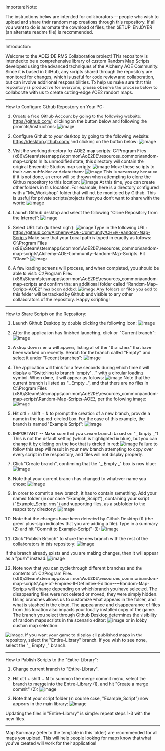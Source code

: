 Important Note:

The instructions below are intended for collaborators -- people who wish to upload and share their random map creations through this repository. If all you want to do is automate the download of files, then SETUP_ENJOYER (an alternate readme file) is recommended. 

_______________________________________________________________________________

Introduction:

Welcome to the AOE2:DE RMS Collaboration project! This repository is intended to be a comprehensive library of custom Random Map Scripts developed using the advanced techniques of the Alchemy AOE Community. Since it is based in GitHub, any scripts shared through the repository are monitored for changes, which is useful for code review and collaboration, but can involve additional responsibilities. To help us make sure that this repository is productive for everyone, please observe the process below to collaborate with us to create cutting-edge AOE2 random maps.

___________________________________________________________________________________________________________________________________________________________
How to Configure Github Repository on Your PC:

1) Create a free Github Account by going to the following website: https://github.com/, clicking on the button below and following the  prompts/instructions:
![image](https://user-images.githubusercontent.com/115369420/194990488-0ea840ee-bf04-4c92-a261-27658236f0cb.png)

2) Configure Github to your desktop by going to the following website: https://desktop.github.com/ and clicking on the button below:
![image](https://user-images.githubusercontent.com/115369420/194990520-1cbc95de-5c1d-4797-9a88-ccd5df84eebb.png)

3) Visit the working directory for AOE2 map scripts: C:\Program Files (x86)\Steam\steamapps\common\AoE2DE\resources\_common\random-map-scripts
In its unmodified state, this directory will contain the original Ensemble Studios map scripts:
![image](https://user-images.githubusercontent.com/115369420/194990628-ddad0474-db8e-466c-9363-1116ea14971a.png)
Move these scripts to their own subfolder or delete them:
![image](https://user-images.githubusercontent.com/115369420/194990722-2f4b7907-fb7f-4294-a4c0-cd83ba10518f.png)
This is necessary because if it is not done, an error will be thrown when attempting to clone the Github repository to this location:
![image](https://user-images.githubusercontent.com/115369420/194990782-6b77ae3d-06e7-48cf-9cd6-609fa173c44f.png)
At this time, you can create other folders in this location. For example, here is a directory configured with a “My_Workshop” folder that will not be monitored by Github. This is useful for private scripts/projects that you don’t want to share with the world: 
![image](https://user-images.githubusercontent.com/115369420/194990849-53918569-bc76-4286-aa11-2d7da6ecffb9.png)

4) Launch Github desktop and select the following “Clone Repository from the Internet”:
![image](https://user-images.githubusercontent.com/115369420/194990918-7d129d19-210f-44ab-84da-dec0d58a61a7.png)

5) Select URL tab (furthest right):
![image](https://user-images.githubusercontent.com/115369420/194991629-52762be0-5041-495f-934e-f9ff5f8d6bb2.png)
Type in the following URL: https://github.com/Alchemy-AOE-Community/CHEM-Random-Map-Scripts
Make sure that your Local path is typed in exactly as follows: C:\Program Files (x86)\Steam\steamapps\common\AoE2DE\resources\_common\random-map-scripts\Alchemy-AOE-Community-Random-Map-Scripts. 
Hit “Clone”:
![image](https://github.com/Alchemy-AOE-Community/CHEM-Random-Map-Scripts/assets/167009733/1b0efd4f-af01-4ba8-9921-6b0b88ad0a65)


6) A few loading screens will process, and when completed, you should be able to visit:  C:\Program Files (x86)\Steam\steamapps\common\AoE2DE\resources\_common\random-map-scripts and confirm that an additional folder called “Random-Map-Scripts-AOE2” has been added:
![image](https://user-images.githubusercontent.com/115369420/194993716-a83da5d6-69d8-49f6-80fc-866a374c8484.png)
Any folders or files you add to this folder will be tracked by Github and visible to any other collaborators of the repository. Happy scripting!




____________________________________________________________________________________________________________________________________________________________
How to Share Scripts on the Repository:

1) Launch Github Desktop by double clicking the following Icon:
![image](https://user-images.githubusercontent.com/115369420/196481287-b050a3ef-8d29-4599-a82a-6641ebc3a92e.png)

2) After the application has finished launching, click on "Current branch":
![image](https://user-images.githubusercontent.com/115369420/196481872-98d197ab-d06b-44d5-a4ea-562adca6e40f.png)

3) A drop down menu will appear, listing all of the "Branches" that have been worked on recently. Search for the branch called "Empty", and select it under "Recent branches":
![image](https://user-images.githubusercontent.com/115369420/196481769-3a6443de-b1e2-4209-9b2a-750d8eb1325e.png)

4) The application will think for a few seconds during which time it will display a "Switching to branch 'empty' ..." with a circular loading symbol. When done, it will appear as follows:
![image](https://user-images.githubusercontent.com/115369420/196482096-98d6bcbc-b10d-401d-9ce5-1222fb3a5b2d.png)
Note that the current branch is listed as "_ Empty _", and that there are no files in C:\Program Files (x86)\Steam\steamapps\common\AoE2DE\resources\_common\random-map-scripts\Random-Map-Scripts-AOE2, per the following image:
![image](https://user-images.githubusercontent.com/115369420/196483537-fbbc3760-01bd-482d-9bbe-2fd1b0c5ef79.png)

5) Hit crtl + shift + N to prompt the creation of a new branch, provide a name in the top red-circled box. For the case of this example, the branch is named "Example Script": 
![image](https://user-images.githubusercontent.com/115369420/196482414-10b64bf5-c38f-4220-87ca-816560a96cb9.png)

6) IMPORTANT -- Make sure that you create branch based on "_ Empty _"! This is not the default setting (which is highlighted in blue), but you can change it by clicking on the box that is circled in red:
![image](https://user-images.githubusercontent.com/115369420/196482656-2f9020a1-babf-4570-b118-41ffd80075de.png)
Failure to follow this step will result in your new branch attempting to copy over every script in the respository, and files will not display properly.

7) Click "Create branch", confirming that the "_ Empty _" box is now blue:
![image](https://user-images.githubusercontent.com/115369420/196482779-da333ddf-67c6-4884-81db-43951fe25282.png)

8) Note that your current branch has changed to whatever name you chose:
![image](https://user-images.githubusercontent.com/115369420/196482918-e6412c8d-8806-4f39-936d-08c5d1f65ac4.png)

9) In order to commit a new branch, it has to contain something. Add your named folder (in our case "Example_Script"), containing your script ("Example_Script.rms") and supporting files, as a subfolder to the respository directory:
![image](https://user-images.githubusercontent.com/115369420/196483013-a17a1b9a-c188-4580-8a84-a8c9eaeb4b38.png)

10) Note that the changes have been detected by Github Desktop (1) (the green plus-sign indicates that you are adding a file). Type in a summary (2) and hit "Commit to Example-Script" (3):
![image](https://user-images.githubusercontent.com/115369420/196483111-7336a6dc-7256-4c9a-9907-734772f03fda.png)

11) Click "Publish Branch" to share the new branch with the rest of the collaborators in this repository:
![image](https://user-images.githubusercontent.com/115369420/196504352-57e2de17-39ad-4021-aba8-135cd02d54aa.png)

If the branch already exists and you are making changes, then it will appear as a "push" instead:
![image](https://user-images.githubusercontent.com/115369420/196505995-6bdf9362-62c1-4648-8559-5bfff5577e48.png)

12) Note now that you can cycle through different branches and the contents of: C:\Program Files (x86)\Steam\steamapps\common\AoE2DE\resources\_common\random-map-scripts\Age-of-Empires-II-Definitive-Edition----Random-Map-Scripts will change depending on which branch you have selected. The disappearing files were not deleted or moved, they were simply hidden. Using branches allows us to customize what appears in the folder, and what is stashed in the cloud. The appearance and disappearance of files from this location also impacts your locally installed copy of the game. The branch you select through Github Desktop determines the visibility of random maps scripts in the scenario editor:
![image](https://user-images.githubusercontent.com/115369420/195188704-9df23df3-3f3d-45f6-8793-ebef0d36fb38.png) 
or in lobby custom map selection:

![image](https://user-images.githubusercontent.com/115369420/195189829-b59a3e71-a014-4c81-89aa-602594adca95.png). 
If you want your game to display all published maps in the repository, select the "Entire-Library" branch. If you wish to see none, select the "_ Empty _" branch. 




_____________________________________________________________________________________________________________________________________________________________
How to Publish Scripts to the "Entire-Library":

1) Change current branch to "Entire-Library".

2) Hit ctrl + shift + M to summon the merge commit menu, select the branch to merge into the Entire-Library (1), and hit "Create a merge commit" (2):
![image](https://user-images.githubusercontent.com/115369420/196814778-072a7841-f5b1-4fe2-bc83-31906663a1e7.png)

3) Note that your script folder (in course case, "Example_Script") now appears in the main library:
![image](https://user-images.githubusercontent.com/115369420/196483390-c4749401-4076-4616-8d32-fa1d410f054d.png)

Updating the files in "Entire-Library" is simple: repeat steps 1-3 with the new files.

_____________________________________________________________________________________________________________________________________________________________

Map Summary (refer to the template in this folder) are recommended for all maps you upload. This will help people looking for maps know that what you've created will work for their application!
